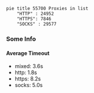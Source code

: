 
```mermaid
pie title 55700 Proxies in list
    "HTTP" : 24952
    "HTTPS": 7846
    "SOCKS" : 29577
```

### Some Info
#### Average Timeout

- mixed: 3.6s
- http: 1.8s
- https: 8.2s
- socks: 5.0s
